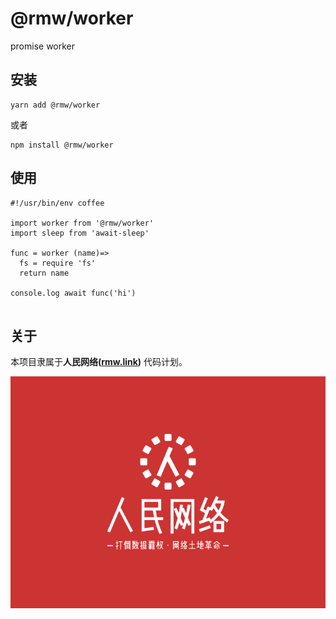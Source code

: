 <!-- 本文件由 ./readme.make.md 自动生成，请不要直接修改此文件 -->

# @rmw/worker

promise worker

##  安装

```
yarn add @rmw/worker
```

或者

```
npm install @rmw/worker
```

## 使用

```
#!/usr/bin/env coffee

import worker from '@rmw/worker'
import sleep from 'await-sleep'

func = worker (name)=>
  fs = require 'fs'
  return name

console.log await func('hi')


```

## 关于

本项目隶属于**人民网络([rmw.link](//rmw.link))** 代码计划。

![人民网络](https://raw.githubusercontent.com/rmw-link/logo/master/rmw.red.bg.svg)
